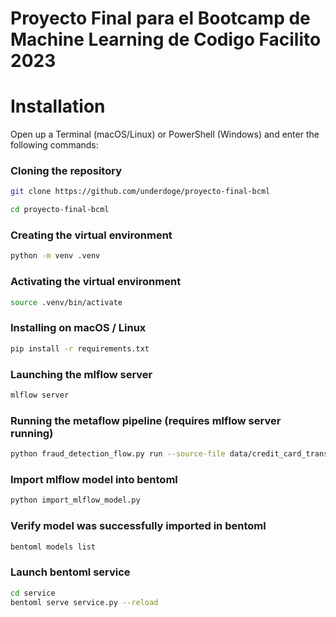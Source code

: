 # Proyecto Final para el Bootcamp de Machine Learning de Codigo Facilito 2023


# Installation
Open up a Terminal (macOS/Linux) or PowerShell (Windows) and enter the following commands:
### Cloning the repository
```sh
git clone https://github.com/underdoge/proyecto-final-bcml

cd proyecto-final-bcml
```
### Creating the virtual environment
```sh
python -m venv .venv
```
### Activating the virtual environment
```sh
source .venv/bin/activate
```
### Installing on macOS / Linux
```sh
pip install -r requirements.txt
```
### Launching the mlflow server
```sh
mlflow server
```
### Running the metaflow pipeline (requires mlflow server running)
```sh
python fraud_detection_flow.py run --source-file data/credit_card_transactions-ibm_v2.csv
```
### Import mlflow model into bentoml
```sh
python import_mlflow_model.py
```
### Verify model was successfully imported in bentoml
```sh
bentoml models list
```
### Launch bentoml service
```sh
cd service
bentoml serve service.py --reload
``` 
